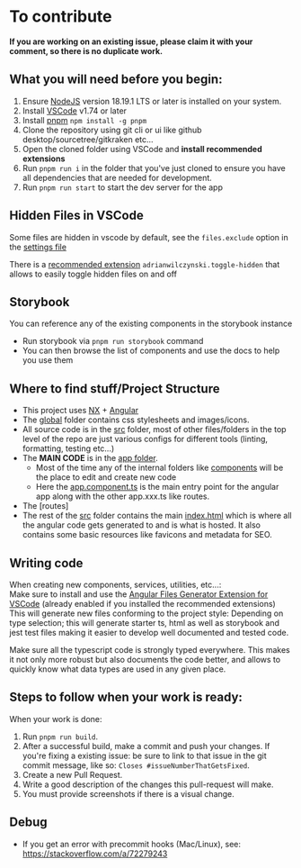 # To contribute

**If you are working on an existing issue, please claim it with your comment, so there is no duplicate work.**

## What you will need before you begin:

1. Ensure [NodeJS](https://nodejs.org/) version 18.19.1 LTS or later is installed on your system.
2. Install [VSCode](https://code.visualstudio.com/) v1.74 or later
3. Install [pnpm](https://pnpm.io/) `npm install -g pnpm`
4. Clone the repository using git cli or ui like github desktop/sourcetree/gitkraken etc...
5. Open the cloned folder using VSCode and **install recommended extensions**
6. Run `pnpm run i` in the folder that you've just cloned to ensure you have all dependencies that are needed for development.
7. Run `pnpm run start` to start the dev server for the app

## Hidden Files in VSCode

Some files are hidden in vscode by default, see the `files.exclude` option in the [settings file](.vscode/settings.json)

There is a [recommended extension](.vscode/extensions.json) `adrianwilczynski.toggle-hidden` that allows to easily toggle hidden files on and off

## Storybook

You can reference any of the existing components in the storybook instance

- Run storybook via `pnpm run storybook` command
- You can then browse the list of components and use the docs to help you use them

## Where to find stuff/Project Structure

- This project uses [NX](https://nx.dev/) + [Angular](https://angular.dev/)
- The [global](./global/) folder contains css stylesheets and images/icons.
- All source code is in the [src](./src/) folder, most of other files/folders in the top level of the repo are just various configs for different tools (linting, formatting, testing etc...)
- The **MAIN CODE** is in the [app folder](./src/app/).
  - Most of the time any of the internal folders like [components](./src/app/components/) will be the place to edit and create new code
  - Here the [app.component.ts](./src/app/app.component.ts) is the main entry point for the angular app along with the other app.xxx.ts like routes.
- The [routes]
- The rest of the [src](./src/) folder contains the main [index.html](./src/index.html) which is where all the angular code gets generated to and is what is hosted. It also contains some basic resources like favicons and metadata for SEO.

## Writing code

When creating new components, services, utilities, etc...:  
Make sure to install and use the [Angular Files Generator Extension for VSCode](https://marketplace.visualstudio.com/items?itemName=deniszholob.angular-files-generator) (already enabled if you installed the recommended extensions)  
This will generate new files conforming to the project style: Depending on type selection; this will generate starter ts, html as well as storybook and jest test files making it easier to develop well documented and tested code.

Make sure all the typescript code is strongly typed everywhere. This makes it not only more robust but also documents the code better, and allows to quickly know what data types are used in any given place.

## Steps to follow when your work is ready:

When your work is done:

1. Run `pnpm run build`.
2. After a successful build, make a commit and push your changes. If you're fixing a existing issue: be sure to link to that issue in the git commit message, like so: `Closes #issueNumberThatGetsFixed`.
3. Create a new Pull Request.
4. Write a good description of the changes this pull-request will make.
5. You must provide screenshots if there is a visual change.

## Debug

- If you get an error with precommit hooks (Mac/Linux), see: https://stackoverflow.com/a/72279243
